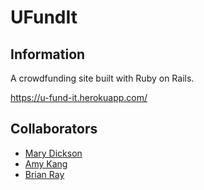 # UFundIt

<h2>Information</h2>

A crowdfunding site built with Ruby on Rails.

https://u-fund-it.herokuapp.com/

## Collaborators

* [Mary Dickson](https://github.com/marythought)
* [Amy Kang](http://www.amykang.net/)
* [Brian Ray](https://github.com/brayzen)
